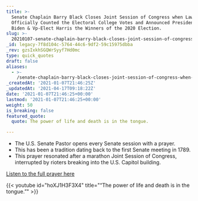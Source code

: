 ```yaml
---
title: >-
  Senate Chaplain Barry Black Closes Joint Session of Congress when Lawmakers
  Officially Counted the Electoral College Votes and Announced President-Elect
  Biden & Vp-Elect Harris the Winners of the 2020 Election.
slug: >-
  20210107-senate-chaplain-barry-black-closes-joint-session-of-congress-when-lawmakers-officially-counted-the-electoral-college-votes-and-announced-president-elect-biden-vp-elect-harris-the-winners-of-the-2020
_id: legacy-7f8d104c-5764-44c6-9df2-59c15975dbba
_rev: gzsIxkhSGQWrSyyf7Hd0mc
type: quick_quotes
draft: false
aliases:
  - >-
    /senate-chaplain-barry-black-closes-joint-session-of-congress-when-lawmakers-officially-counted-the-electoral-college-votes-and-announced-president-elect-biden-vp-elect-harris-the-winners-of-the-2020/
_createdAt: '2021-01-07T21:46:25Z'
_updatedAt: '2021-04-17T09:18:22Z'
date: '2021-01-07T21:46:25+00:00'
lastmod: '2021-01-07T21:46:25+00:00'
weight: 50
is_breaking: false
featured_quote:
  quote: The power of life and death is in the tongue.

---
```

* The U.S. Senate Pastor opens every Senate session with a prayer.
* This has been a tradition dating back to the first Senate meeting in 1789.
* This prayer resonated after a marathon Joint Session of Congress, interrupted by rioters breaking into the U.S. Capitol building.

[Listen to the full prayer here](https://youtu.be/hoXJ1H3F3X4)

{{< youtube id="hoXJ1H3F3X4" title="“The power of life and death is in the tongue.”" >}}